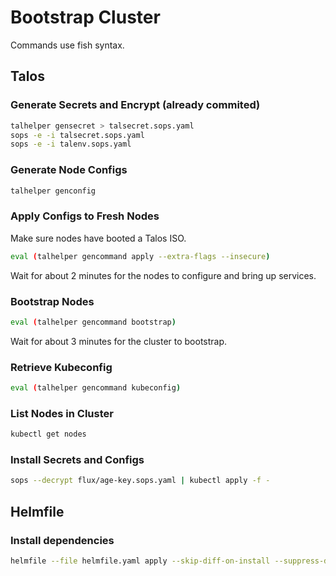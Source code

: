 # Bootstrap Cluster

Commands use fish syntax.

## Talos

### Generate Secrets and Encrypt (already commited)

```bash
talhelper gensecret > talsecret.sops.yaml
sops -e -i talsecret.sops.yaml
sops -e -i talenv.sops.yaml
```

### Generate Node Configs

```bash
talhelper genconfig
```

### Apply Configs to Fresh Nodes

Make sure nodes have booted a Talos ISO.

```bash
eval (talhelper gencommand apply --extra-flags --insecure)
```

Wait for about 2 minutes for the nodes to configure and bring up services.

### Bootstrap Nodes

```bash
eval (talhelper gencommand bootstrap)
```

Wait for about 3 minutes for the cluster to bootstrap.

### Retrieve Kubeconfig

```bash
eval (talhelper gencommand kubeconfig)
```

### List Nodes in Cluster

```bash
kubectl get nodes
```

### Install Secrets and Configs

```bash
sops --decrypt flux/age-key.sops.yaml | kubectl apply -f -
```

## Helmfile

### Install dependencies

```bash
helmfile --file helmfile.yaml apply --skip-diff-on-install --suppress-diff
```
